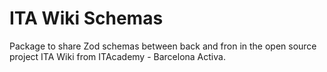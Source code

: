 # ITA Wiki Schemas

Package to share Zod schemas between back and fron in the open source project ITA Wiki from ITAcademy - Barcelona Activa.